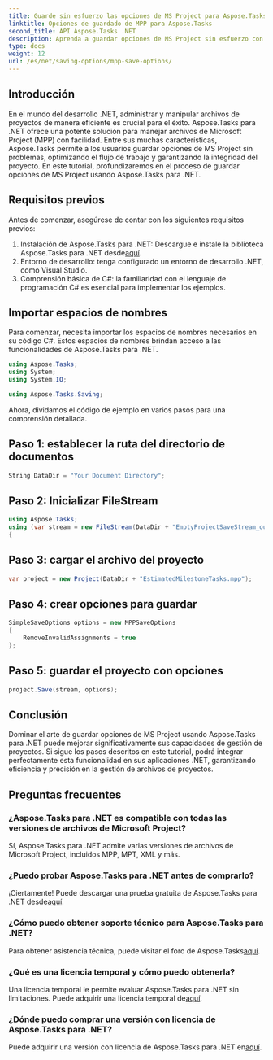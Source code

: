 ```yaml
---
title: Guarde sin esfuerzo las opciones de MS Project para Aspose.Tasks
linktitle: Opciones de guardado de MPP para Aspose.Tasks
second_title: API Aspose.Tasks .NET
description: Aprenda a guardar opciones de MS Project sin esfuerzo con Aspose.Tasks para .NET. Aumente la eficiencia de la gestión de sus proyectos.
type: docs
weight: 12
url: /es/net/saving-options/mpp-save-options/
---
```

## Introducción
En el mundo del desarrollo .NET, administrar y manipular archivos de proyectos de manera eficiente es crucial para el éxito. Aspose.Tasks para .NET ofrece una potente solución para manejar archivos de Microsoft Project (MPP) con facilidad. Entre sus muchas características, Aspose.Tasks permite a los usuarios guardar opciones de MS Project sin problemas, optimizando el flujo de trabajo y garantizando la integridad del proyecto. En este tutorial, profundizaremos en el proceso de guardar opciones de MS Project usando Aspose.Tasks para .NET.
## Requisitos previos
Antes de comenzar, asegúrese de contar con los siguientes requisitos previos:
1. Instalación de Aspose.Tasks para .NET: Descargue e instale la biblioteca Aspose.Tasks para .NET desde[aquí](https://releases.aspose.com/tasks/net/).
2. Entorno de desarrollo: tenga configurado un entorno de desarrollo .NET, como Visual Studio.
3. Comprensión básica de C#: la familiaridad con el lenguaje de programación C# es esencial para implementar los ejemplos.

## Importar espacios de nombres
Para comenzar, necesita importar los espacios de nombres necesarios en su código C#. Estos espacios de nombres brindan acceso a las funcionalidades de Aspose.Tasks para .NET.

```csharp
using Aspose.Tasks;
using System;
using System.IO;

using Aspose.Tasks.Saving;
```

Ahora, dividamos el código de ejemplo en varios pasos para una comprensión detallada.
## Paso 1: establecer la ruta del directorio de documentos
```csharp
String DataDir = "Your Document Directory";
```
## Paso 2: Inicializar FileStream
```csharp
using Aspose.Tasks;
using (var stream = new FileStream(DataDir + "EmptyProjectSaveStream_out.xml", FileMode.Create, FileAccess.Write))
{
```
## Paso 3: cargar el archivo del proyecto
```csharp
var project = new Project(DataDir + "EstimatedMilestoneTasks.mpp");
```
## Paso 4: crear opciones para guardar
```csharp
SimpleSaveOptions options = new MPPSaveOptions
{
	RemoveInvalidAssignments = true
};
```
## Paso 5: guardar el proyecto con opciones
```csharp
project.Save(stream, options);
```

## Conclusión
Dominar el arte de guardar opciones de MS Project usando Aspose.Tasks para .NET puede mejorar significativamente sus capacidades de gestión de proyectos. Si sigue los pasos descritos en este tutorial, podrá integrar perfectamente esta funcionalidad en sus aplicaciones .NET, garantizando eficiencia y precisión en la gestión de archivos de proyectos.

## Preguntas frecuentes
### ¿Aspose.Tasks para .NET es compatible con todas las versiones de archivos de Microsoft Project?
Sí, Aspose.Tasks para .NET admite varias versiones de archivos de Microsoft Project, incluidos MPP, MPT, XML y más.
### ¿Puedo probar Aspose.Tasks para .NET antes de comprarlo?
 ¡Ciertamente! Puede descargar una prueba gratuita de Aspose.Tasks para .NET desde[aquí](https://releases.aspose.com/).
### ¿Cómo puedo obtener soporte técnico para Aspose.Tasks para .NET?
 Para obtener asistencia técnica, puede visitar el foro de Aspose.Tasks[aquí](https://forum.aspose.com/c/tasks/15).
### ¿Qué es una licencia temporal y cómo puedo obtenerla?
 Una licencia temporal le permite evaluar Aspose.Tasks para .NET sin limitaciones. Puede adquirir una licencia temporal de[aquí](https://purchase.aspose.com/temporary-license/).
### ¿Dónde puedo comprar una versión con licencia de Aspose.Tasks para .NET?
 Puede adquirir una versión con licencia de Aspose.Tasks para .NET en[aquí](https://purchase.aspose.com/buy).